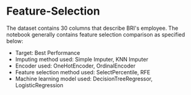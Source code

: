 # Feature-Selection

The dataset contains 30 columns that describe BRI's employee.
The notebook generally contains feature selection comparison as specified below:
* Target: Best Performance
* Imputing method used: Simple Imputer, KNN Imputer
* Encoder used: OneHotEncoder, OrdinalEncoder
* Feature selection method used: SelectPercentile, RFE
* Machine learning model used: DecisionTreeRegressor, LogisticRegression
